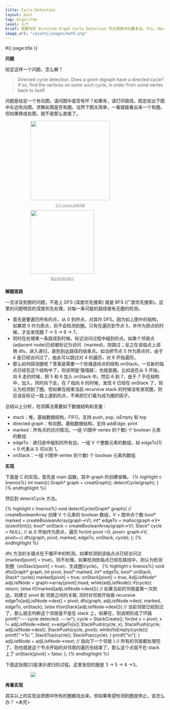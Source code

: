 ```yaml
---
title: Cycle Detection
layout: post
tag: Algorithm
level: 入门
brief: 想要写好 Directed Graph Cycle Detection 可比想象中的要复杂。什么，Recursive 怎么没有停止？纳尼，为什么 Cycle 没有被监测出来？Segmentation Fault 来捣乱是几个意思！受不鸟了，上个 cgdb 看看，原来真相只有一个。
image_url: "/assets/images/math.png"
---
```

#{{ page.title }}

**问题**

给定这样一个问题，怎么解？
> Directed cycle detection. Does a given digraph have a directed cycle? If so, find the vertices on some such cycle, in order from some vertex back to itself.

问题是给定一个有向图，请问图中是否有环？如果有，请打印路径。假定给出下图中左边有向图，求解此图是否有圈。当然下图太简单，一看就能看出来一个有圈。但如果换成右图，就不是那么直接了。

<div style="margin: 0px 0px 0px 80px; float: left">
  <img style="width:250px" class="graf-image" src="{{ site.url }}/assets/images/directed_cycle.png">
  <p style="font-size: 9px;text-align: center;text-decoration: underline;color: grey">10 个 vertexs 的有向图</p>
</div>

<div style="max-width: 300px; margin: 0px auto 0px 80px; border-radius: 2px;float: left">
  <img style="width:200px" class="graf-image" src="{{ site.url }}/assets/images/complex_directed_graph.png">
  <p style="font-size: 9px;text-align: center;text-decoration: underline;color: grey">略复杂的有向图[1]</p>
</div>
<div style="clear: both"></div>

**解题思路**

一旦涉及到图的问题，不是上 DFS (深度优先搜索) 就是 BFS (广度优先搜索)。这里的问题明显的深度优先处理，对每一条可能的路径做有无圈的检测。

- 首先是要遍历所有的点，从 0 到终点，对其作 DFS。因为如上图中的结构，如果把 0 作为原点，则不会检测到圈。只有在遍历到节点 5，并作为原点的时候，才会发现圈 7 -> 5 -> 6 -> 7。
- 同时在处理某一条路径到时候，标记访问过程中碰到的点。如某个邻居点(adjacent node)已经被标记为访问（marked)，则跳过；反之在该临点上调用 dfs，进入递归，直到到达路径的结束点。如当把节点 5 作为原点时，由于 4 是已经访问过了，由此可以跳过对 4 的遍历，对 6 开始遍历。
- 那么如何探测圈呢？答案是需要一个存储途经点的结构 onStack，一旦新的临点已经在这个结构中了，则说明是‘撞墙路’，也就是圈。比如说在从 5 开始，向 6 走的时候，把 5 和 6 加入 onStack 中。然后 6 到 7，由于 7 不在结构中，加入，同时向下走。在 7 指向 6 的时候，发现 6 已经在 onStack 了，则认为检测到了圈。但如果在结束当前 recursive stack 的时候没有发现圈，则应该反标记一路上遇到的点，不再把它们看为成为圈的因子。

总结以上分析，检测算法需要如下数据结构和变量：

- stack：堆，基础数据结构，FIFO，支持 push, pop, isEmpty 和 top
- directed graph：有向图，基础数据结构，支持 addEdge, print
- marked：所有点的访问情况。一组 V(图中 vertex 的个数) 个 boolean 元素的数组
- edgeTo：递归途中碰到的所有边。一组 V 个整数元素的数组，如 edgeTo[1] = 0 代表从 0 可以到 1。
- onStack：一组 V(图中 vertex 的个数) 个 boolean 元素的数组

**实现**

下面是 C 的实现。首先是 main 函数。其中 graph 的创建省略。
{% highlight c linenos%}
int main(){
  Graph* graph = creatGraph();
  detectCycle(graph);
}
{% endhighlight %}

然后到 detectCycle 方法。

{% highlight c linenos%}
void detectCycle(Graph* graph){
  // createBooleanArray 创建 V 个元素的 boolean 数组，V = 图中点个数
  bool* marked = createBooleanArray(graph->V);
  int* edgeTo = malloc(graph->V*(sizeof(int)));
  bool* onStack = createBooleanArray(graph->V);
  Stack* cycle = NULL;
  // 从 0 开始作为原点，遍历
  for(int pivot =0; pivot< graph->V; pivot++)
    dfs(graph, pivot, marked, edgeTo, onStack, cycle);
};
{% endhighlight %}

dfs 方法的关键点在于循环中的检测。如果检测到该临点点已经访问过(marked[point] = true)，则不处理。如果检测到临点已经在路线中，则认为检测到圈（onStack[point] = true)，生成圈(cycle)。
{% highlight c linenos%}
void dfs(Graph* graph, int pivot, bool* marked, int* edgeTo, 
  bool* onStack, Stack* cycle){
  marked[pivot] = true;
  onStack[pivot] = true;
  AdjListNode* adjListNode = graph->array[pivot].head;
  while(adjListNode){
    if(cycle){
      return;
    }else if(!marked[adjListNode->dest]){
      // 如果当前的邻居是第一次到达，则建立 pivot 和 邻居之间的关联, 同时对邻居开始做 recursive
      edgeTo[adjListNode->dest] = pivot;
      dfs(graph, adjListNode->dest, marked, edgeTo, onStack);
    }else if(onStack[adjListNode->dest]){
      // 当前邻居已经到过了，那么就去判断这个邻居是不是在 stack 上，如果在，则说明形成了环路
      printf("--- cycle detected. ---\n");
      cycle = StackCreate();
      for(int x = pivot; x != adjListNode->dest; x=edgeTo[x])
        StackPush(cycle, x);
      StackPush(cycle, adjListNode->dest);
      StackPush(cycle, pivot);
      while(!IsEmpty(cycle)){
        printf("->%i ", StackTop(cycle));
        StackPop(cycle);
      }
      printf("\n");
    }
    adjListNode = adjListNode->next; // 指向下一个邻居
  }
  // 所有的邻居都处理完了，则也就是这个节点开始的对邻居的遍历也结束了，那么这个点就不在 stack 上了
  onStack[pivot] = false;
};
{% endhighlight %}

下面这张图[2]是演示递归的过程。这里发现的圈是 3 -> 5 -> 4 ->3。
<div style="max-width: 700px; margin: 0px auto 0px 80px; border-radius: 2px">
  <img class="graf-image" src="{{ site.url }}/assets/images/dc_detection.png">
</div>

**再看实现**

其实以上的实现会把图中所有的圈都找出来。但如果希望检测到圈就停止，该怎么办？
<未完>
<br />
<br />
<br />



